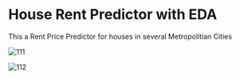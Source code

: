 # House Rent Predictor with EDA

This a Rent Price Predictor for houses in several Metropolitian Cities


![111](https://user-images.githubusercontent.com/100196185/189527575-d51cbd0c-df73-4116-a854-8c019bdaa359.png)






![112](https://user-images.githubusercontent.com/100196185/189527592-91699d94-501a-4373-95db-38c5525d5489.png)
